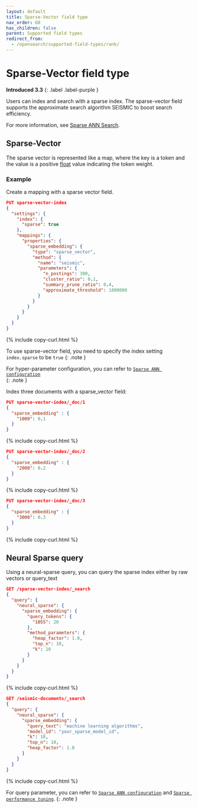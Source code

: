 ```yaml
---
layout: default
title: Sparse-Vector field type
nav_order: 60
has_children: false
parent: Supported field types
redirect_from:
  - /opensearch/supported-field-types/rank/
---
```


# Sparse-Vector field type
**Introduced 3.3**
{: .label .label-purple }

Users can index and search with a sparse index. The sparse-vector field supports the approximate search algorithm SEISMIC to boost search efficiency.

For more information, see [Sparse ANN Search]({{site.url}}{{site.baseurl}}/vector-search/ai-search/neural-sparse-seismic.md).

## Sparse-Vector

The sparse vector is represented like a map, where the key is a token and the value is a positive [float]({{site.url}}{{site.baseurl}}/opensearch/supported-field-types/numeric/) value indicating the token weight. 

### Example

Create a mapping with a sparse vector field.

```json
PUT sparse-vector-index
{
  "settings": {
    "index": {
      "sparse": true
    },
    "mappings": {
      "properties": {
        "sparse_embedding": {
          "type": "sparse_vector",
          "method": {
            "name": "seismic",
            "parameters": {
              "n_postings": 300,
              "cluster_ratio": 0.1,
              "summary_prune_ratio": 0.4,
              "approximate_threshold": 1000000
            }
          }
        }
      }
    }
  }
}
```
{% include copy-curl.html %}

To use sparse-vector field, you need to specify the index setting `index.sparse` to be `true`
{: .note }

For hyper-parameter configuration, you can refer to [`Sparse ANN configuration`]({{site.url}}{{site.baseurl}}/vector-search/ai-search/neural-sparse-seismic-configuration.md)  
{: .note }

Index three documents with a sparse_vector field:

```json
PUT sparse-vector-index/_doc/1
{
  "sparse_embedding" : {
    "1000": 0.1
  }
}
```
{% include copy-curl.html %}

```json
PUT sparse-vector-index/_doc/2
{
  "sparse_embedding" : {
    "2000": 0.2
  }
}
```
{% include copy-curl.html %}

```json
PUT sparse-vector-index/_doc/3
{
  "sparse_embedding" : {
    "3000": 0.3
  }
}
```
{% include copy-curl.html %}

## Neural Sparse query

Using a neural-sparse query, you can query the sparse index either by raw vectors or query_text

```json
GET /sparse-vector-index/_search
{
  "query": {
    "neural_sparse": {
      "sparse_embedding": {
        "query_tokens": {
          "1055": 20
        },
        "method_parameters": {
          "heap_factor": 1.0,
          "top_n": 10,
          "k": 10
        }
      }
    }
  }
}
```
{% include copy-curl.html %}

```json
GET /seismic-documents/_search
{
  "query": {
    "neural_sparse": {
      "sparse_embedding": {
        "query_text": "machine learning algorithms",
        "model_id": "your_sparse_model_id",
        "k": 10,
        "top_n": 10,
        "heap_factor": 1.0
      }
    }
  }
}
```
{% include copy-curl.html %}

For query parameter, you can refer to [`Sparse ANN configuration`]({{site.url}}{{site.baseurl}}/vector-search/ai-search/neural-sparse-seismic-configuration.md) and [`Sparse performance tuning`]({{site.url}}{{site.baseurl}}/vector-search/performance-tuning-sparse.md). 
{: .note }

